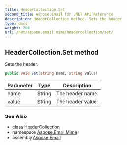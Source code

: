 ```yaml
---
title: HeaderCollection.Set
second_title: Aspose.Email for .NET API Reference
description: HeaderCollection method. Sets the header
type: docs
weight: 200
url: /net/aspose.email.mime/headercollection/set/
---
```

## HeaderCollection.Set method

Sets the header.

```csharp
public void Set(string name, string value)
```

| Parameter | Type | Description |
| --- | --- | --- |
| name | String | The header name. |
| value | String | The header value. |

### See Also

* class [HeaderCollection](../)
* namespace [Aspose.Email.Mime](../../headercollection/)
* assembly [Aspose.Email](../../../)


